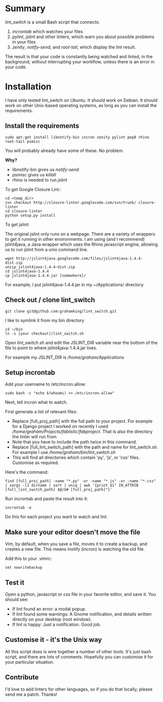 
# Summary

*lint_switch* is a small Bash script that connects:

1. _incrontab_ which watches your files
1. _pylint_, _jslint_ and other linters, which warn you about possible problems
in your files
1. _zenity_, _notify-send_, and _root-tail_, which display the lint result.

The result is that your code is constantly being watched and linted,
in the background, without interrupting your workflow, unless
there is an error in your code.

# Installation

I have only tested lint_switch on Ubuntu. It should work on Debian.
It should work on other Unix-based operating systems, as long as you
can install the requirements.

## Install the requirements

    sudo apt-get install libnotify-bin incron zenity pylint pep8 rhino root-tail psmisc

You will probably already have some of these. No problem.

**Why?**

 - libnotify-bin gives us _notify-send_
 - psmisc gives us _killall_
 - rhino is needed to run _jslint_

To get Google Closure Lint::

    cd <temp_dir>
    svn checkout http://closure-linter.googlecode.com/svn/trunk/ closure-linter
    cd closure-linter
    python setup.py install

To get jslint:

The original jslint only runs on a webpage. There are a variety of wrappers to get it running in other environments. 
I am using (and I recommend) jslint4java, a Java wrapper which uses the Rhino javascript engine, allowing us to run jslint from a unix command line.

    wget http://jslint4java.googlecode.com/files/jslint4java-1.4.4-dist.zip
    unzip jslint4java-1.4.4-dist.zip 
    cd jslint4java-1.4.4
    cp jslint4java-1.4.4.jar [somewhere]/

For example, I put jslint4java-1.4.4.jar in my ~/Applications/ directory.

## Check out / clone lint_switch

    git clone git@github.com:grahamking/lint_switch.git

I like to symlink it from my bin directory

    cd ~/bin
    ln -s [your checkout]/lint_switch.sh

Open _lint_switch.sh_ and edit the JSLINT_DIR variable near
the bottom of the file to point to where jslint4java-1.4.4.jar lives.

For example my JSLINT_DIR is _/home/graham/Applications_

## Setup incrontab

Add your username to /etc/incron.allow:

    sudo bash -c "echo $(whoami) >> /etc/incron.allow"

Next, tell incron what to watch. 

First generate a list of relevant files:

 - Replace [full_proj_path] with the full path to your project. 
For example for a Django project I worked on recently
I used _/home/graham/Projects/fablistic/fabproject_. That is also the
directory the linter will run from.  
 - Note that you have to include the path twice in this command.
 - Replace [full_lint_switch_path] with the path and name for lint_switch.sh.
For example I use _/home/graham/bin/lint_switch.sh_
 - This will find all directories which contain 'py', 'js', or 'css' files.
Customise as required.

Here's the command:

    find [full_proj_path] -name "*.py" -or -name "*.js" -or -name "*.css" | xargs -l1 dirname | sort | uniq | awk '{print $1" IN_ATTRIB [full_lint_switch_path] $@/$# [full_proj_path]"}'

Run incrontab and paste the result into it:

    incrontab -e

Do this for each project you want to watch and lint.

## Make sure your editor doesn't move the file

Vim, by default, when you save a file, moves it to create a backup, and
creates a new file. This means inotify (incron) is watching the old file.

Add this to your .vimrc:

    set nowritebackup 

## Test it

Open a python, javascript or css file in your favorite editor, and save it. 
You should see:

- If lint found an error: a modal popup.
- If lint found some warnings: A Gnome notification, and details written
directly on your desktop (root window).
- If lint is happy: Just a notification. Good job.

## Customise it - it's the Unix way

All this script does is wire together a number of other tools. It's just bash
script, and there are lots of comments. Hopefully you can customise it
for your particular situation.

## Contribute

I'd love to add linters for other languages, so if you do that locally,
please send me a patch. Thanks!

